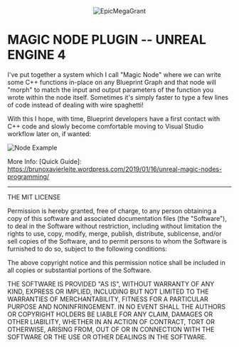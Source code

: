 <p align="center">
	<img src="https://i.imgur.com/5RkEkpe.png" alt="EpicMegaGrant">
</p>

# MAGIC NODE PLUGIN -- UNREAL ENGINE 4

I've put together a system which I call "Magic Node" where we can write some C++ functions in-place on any Blueprint Graph and that node will "morph" to match the input and output parameters of the function you wrote within the node itself. Sometimes it's simply faster to type a few lines of code instead of dealing with wire spaghetti!

With this I hope, with time, Blueprint developers have a first contact with C++ code and slowly become comfortable moving to Visual Studio workflow later on, if wanted:


![Node Example](https://i.imgur.com/rP9CsUi.png)



More Info: [Quick Guide]: https://brunoxavierleite.wordpress.com/2019/01/16/unreal-magic-nodes-programming/



----------



THE MIT LICENSE


Permission is hereby granted, free of charge, to any person obtaining a copy of this software and associated documentation files (the "Software"), to deal in the Software without restriction, including without limitation the rights to use, copy, modify, merge, publish, distribute, sublicense, and/or sell copies of the Software, and to permit persons to whom the Software is furnished to do so, subject to the following conditions:

The above copyright notice and this permission notice shall be included in all copies or substantial portions of the Software.

THE SOFTWARE IS PROVIDED "AS IS", WITHOUT WARRANTY OF ANY KIND, EXPRESS OR IMPLIED, INCLUDING BUT NOT LIMITED TO THE WARRANTIES OF MERCHANTABILITY, FITNESS FOR A PARTICULAR PURPOSE AND NONINFRINGEMENT. IN NO EVENT SHALL THE AUTHORS OR COPYRIGHT HOLDERS BE LIABLE FOR ANY CLAIM, DAMAGES OR OTHER LIABILITY, WHETHER IN AN ACTION OF CONTRACT, TORT OR OTHERWISE, ARISING FROM, OUT OF OR IN CONNECTION WITH THE SOFTWARE OR THE USE OR OTHER DEALINGS IN THE SOFTWARE.
